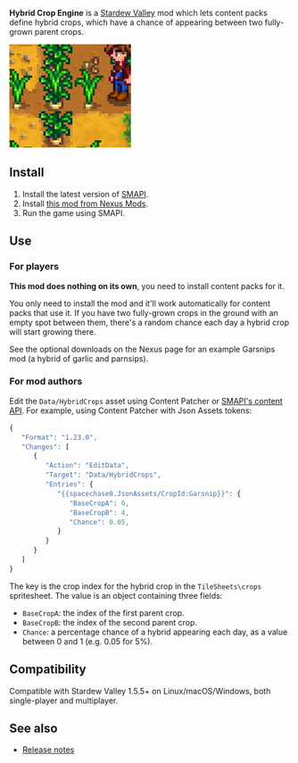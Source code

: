 ﻿**Hybrid Crop Engine** is a [Stardew Valley](http://stardewvalley.net/) mod which lets content packs
define hybrid crops, which have a chance of appearing between two fully-grown parent crops.

![](screenshot.png)

## Install
1. Install the latest version of [SMAPI](https://smapi.io).
2. Install [this mod from Nexus Mods](http://www.nexusmods.com/stardewvalley/mods/6577).
3. Run the game using SMAPI.

## Use
### For players
**This mod does nothing on its own**, you need to install content packs for it.

You only need to install the mod and it'll work automatically for content packs that use it. If you
have two fully-grown crops in the ground with an empty spot between them, there's a random chance
each day a hybrid crop will start growing there.

See the optional downloads on the Nexus page for an example Garsnips mod (a hybrid of garlic and
parnsips).

### For mod authors
Edit the `Data/HybridCrops` asset using Content Patcher or [SMAPI's content API](https://stardewvalleywiki.com/Modding:Modder_Guide/APIs/Content).
For example, using Content Patcher with Json Assets tokens:

```js
{
   "Format": "1.23.0",
   "Changes": [
      {
         "Action": "EditData",
         "Target": "Data/HybridCrops",
         "Entries": {
            "{{spacechase0.JsonAssets/CropId:Garsnip}}": {
               "BaseCropA": 0,
               "BaseCropB": 4,
               "Chance": 0.05,
            }
         }
      }
   ]
}
```

The key is the crop index for the hybrid crop in the `TileSheets\crops` spritesheet. The value is
an object containing three fields:

* `BaseCropA`: the index of the first parent crop.
* `BaseCropB`: the index of the second parent crop.
* `Chance`: a percentage chance of a hybrid appearing each day, as a value between 0 and 1 (e.g.
  0.05 for 5%).

## Compatibility
Compatible with Stardew Valley 1.5.5+ on Linux/macOS/Windows, both single-player and multiplayer.

## See also
* [Release notes](release-notes.md)
